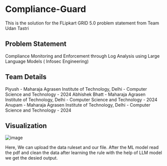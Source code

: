 # Compliance-Guard
This is the solution for the FLipkart GRID 5.0 problem statement from Team Udan Tastri

## Problem Statement 
Compliance Monitoring and Enforcement through Log Analysis using Large Language Models ( Infosec Engineering)

## Team Details 
Piyush - Maharaja Agrasen Institute of Technology, Delhi - Computer Science and Technology - 2024
Abhishek Bhatt - Maharaja Agrasen Institute of Technology, Delhi - Computer Science and Technology - 2024
Anupam - Maharaja Agrasen Institute of Technology, Delhi - Computer Science and Technology - 2024

## Visualization

![image](https://github.com/piyush033/Compliance-Guard/assets/100412728/c986d8f1-6803-4d4b-9b3c-995d7786613f)

Here, We can upload the data ruleset and our file.
After the ML model read the pdf and clean the data after learning the rule with the help of LLM model we get the desied output.


